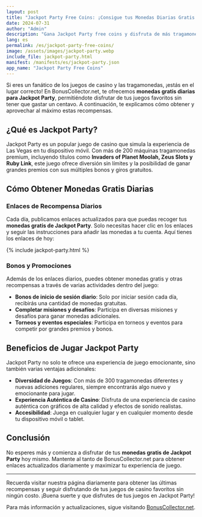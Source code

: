 ```yaml
---
layout: post
title: "Jackpot Party Free Coins: ¡Consigue tus Monedas Diarias Gratis!"
date: 2024-07-31
author: "Admin"
description: "Gana Jackpot Party free coins y disfruta de más tragamonedas. Consigue monedas gratis para jugar más y ganar premios exclusivos en este juego de casino online."
lang: es
permalink: /es/jackpot-party-free-coins/
image: /assets/images/jackpot-party.webp
include_file: jackpot-party.html
manifest: /manifests/es/jackpot-party.json
app_name: "Jackpot Party Free Coins"
---
```


Si eres un fanático de los juegos de casino y las tragamonedas, ¡estás en el lugar correcto! En BonusCollector.net, te ofrecemos **monedas gratis diarias para Jackpot Party**, permitiéndote disfrutar de tus juegos favoritos sin tener que gastar un centavo. A continuación, te explicamos cómo obtener y aprovechar al máximo estas recompensas.

## ¿Qué es Jackpot Party?

Jackpot Party es un popular juego de casino que simula la experiencia de Las Vegas en tu dispositivo móvil. Con más de 200 máquinas tragamonedas premium, incluyendo títulos como **Invaders of Planet Moolah, Zeus Slots y Ruby Link**, este juego ofrece diversión sin límites y la posibilidad de ganar grandes premios con sus múltiples bonos y giros gratuitos.

## Cómo Obtener Monedas Gratis Diarias

### Enlaces de Recompensa Diarios

Cada día, publicamos enlaces actualizados para que puedas recoger tus **monedas gratis de Jackpot Party**. Solo necesitas hacer clic en los enlaces y seguir las instrucciones para añadir las monedas a tu cuenta. Aquí tienes los enlaces de hoy:

{% include jackpot-party.html %}

### Bonos y Promociones

Además de los enlaces diarios, puedes obtener monedas gratis y otras recompensas a través de varias actividades dentro del juego:
- **Bonos de inicio de sesión diario**: Solo por iniciar sesión cada día, recibirás una cantidad de monedas gratuitas.
- **Completar misiones y desafíos**: Participa en diversas misiones y desafíos para ganar monedas adicionales.
- **Torneos y eventos especiales**: Participa en torneos y eventos para competir por grandes premios y bonos.

## Beneficios de Jugar Jackpot Party

Jackpot Party no solo te ofrece una experiencia de juego emocionante, sino también varias ventajas adicionales:
- **Diversidad de Juegos**: Con más de 300 tragamonedas diferentes y nuevas adiciones regulares, siempre encontrarás algo nuevo y emocionante para jugar.
- **Experiencia Auténtica de Casino**: Disfruta de una experiencia de casino auténtica con gráficos de alta calidad y efectos de sonido realistas.
- **Accesibilidad**: Juega en cualquier lugar y en cualquier momento desde tu dispositivo móvil o tablet.

## Conclusión

No esperes más y comienza a disfrutar de tus **monedas gratis de Jackpot Party** hoy mismo. Mantente al tanto de BonusCollector.net para obtener enlaces actualizados diariamente y maximizar tu experiencia de juego.

---

Recuerda visitar nuestra página diariamente para obtener las últimas recompensas y seguir disfrutando de tus juegos de casino favoritos sin ningún costo. ¡Buena suerte y que disfrutes de tus juegos en Jackpot Party!

Para más información y actualizaciones, sigue visitando [BonusCollector.net](https://bonuscollector.net/es/).